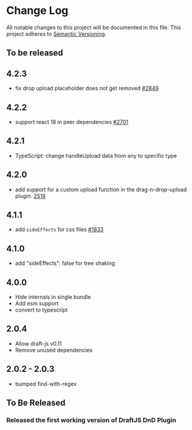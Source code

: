 # Change Log

All notable changes to this project will be documented in this file.
This project adheres to [Semantic Versioning](http://semver.org/).

## To be released

## 4.2.3

- fix drop upload placeholder does not get removed [#2849](https://github.com/draft-js-plugins/draft-js-plugins/issues/2849)

## 4.2.2

- support react 18 in peer dependencies [#2701](https://github.com/draft-js-plugins/draft-js-plugins/issues/2701)

## 4.2.1

- TypeScript: change handleUpload data from any to specific type

## 4.2.0

- add support for a custom upload function in the drag-n-drop-upload plugin. [2518](https://github.com/draft-js-plugins/draft-js-plugins/issues/2518)

## 4.1.1

- add `sideEffects` for css files [#1833](https://github.com/draft-js-plugins/draft-js-plugins/issues/1833)

## 4.1.0

- add "sideEffects": false for tree shaking

## 4.0.0

- Hide internals in single bundle
- Add esm support
- convert to typescript

## 2.0.4

- Allow draft-js v0.11
- Remove unused dependencies

## 2.0.2 - 2.0.3

- bumped find-with-regex

## To Be Released

### Released the first working version of DraftJS DnD Plugin
